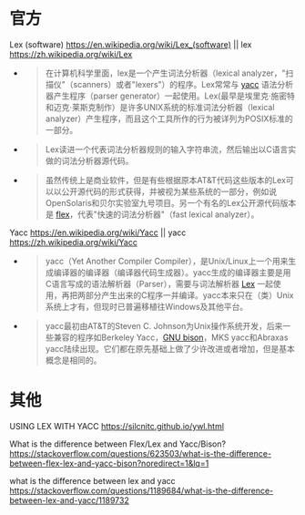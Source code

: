 
# 官方

Lex (software) https://en.wikipedia.org/wiki/Lex_(software) || lex https://zh.wikipedia.org/wiki/Lex
- > 在计算机科学里面，lex是一个产生词法分析器（lexical analyzer，"扫描仪"（scanners）或者"lexers"）的程序。Lex常常与 [yacc]() 语法分析器产生程序（parser generator）一起使用。Lex(最早是埃里克·施密特和迈克·莱斯克制作）是许多UNIX系统的标准词法分析器（lexical analyzer）产生程序，而且这个工具所作的行为被详列为POSIX标准的一部分。
- > Lex读进一个代表词法分析器规则的输入字符串流，然后输出以C语言实做的词法分析器源代码。
- > 虽然传统上是商业软件，但是有些根据原本AT&T代码这些版本的Lex可以以公开源代码的形式获得，并被视为某些系统的一部分，例如说OpenSolaris和贝尔实验室九号项目。另一个有名的Lex公开源代码版本是 [flex]()，代表"快速的词法分析器"（fast lexical analyzer）。

Yacc https://en.wikipedia.org/wiki/Yacc || yacc https://zh.wikipedia.org/wiki/Yacc
- > yacc（Yet Another Compiler Compiler），是Unix/Linux上一个用来生成编译器的编译器（编译器代码生成器）。yacc生成的编译器主要是用C语言写成的语法解析器（Parser），需要与词法解析器 [Lex]() 一起使用，再把两部分产生出来的C程序一并编译。yacc本来只在（类）Unix系统上才有，但现时已普遍移植往Windows及其他平台。
- > yacc最初由AT&T的Steven C. Johnson为Unix操作系统开发，后来一些兼容的程序如Berkeley Yacc，[GNU bison]()，MKS yacc和Abraxas yacc陆续出现。它们都在原先基础上做了少许改进或者增加，但是基本概念是相同的。

# 其他

USING LEX WITH YACC https://silcnitc.github.io/ywl.html

What is the difference between Flex/Lex and Yacc/Bison? https://stackoverflow.com/questions/623503/what-is-the-difference-between-flex-lex-and-yacc-bison?noredirect=1&lq=1

what is the difference between lex and yacc https://stackoverflow.com/questions/1189684/what-is-the-difference-between-lex-and-yacc/1189732
